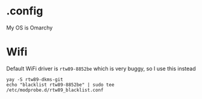 # .config
My OS is Omarchy

# Wifi
Default WiFi driver is `rtw89-8852be` which is very buggy, so I use this instead

```
yay -S rtw89-dkms-git
echo "blacklist rtw89-8852be" | sudo tee /etc/modprobe.d/rtw89_blacklist.conf
```
